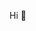 <!-- <h1 align="center"> -->
Hi 👋</h1>
<!-- - 📫 How to reach me **luuhoanglong577@gmail.com** -->

<!-- <h3 align="left">Connect with me:</h3>
<p align="left">
</p> -->

<!-- <h3 align="left">Languages and Tools:</h3>
<p align="left"> <a href="https://www.w3schools.com/cpp/" target="_blank" rel="noreferrer"> <img src="https://raw.githubusercontent.com/devicons/devicon/master/icons/cplusplus/cplusplus-original.svg" alt="cplusplus" width="40" height="40"/> </a> </p>
 -->
